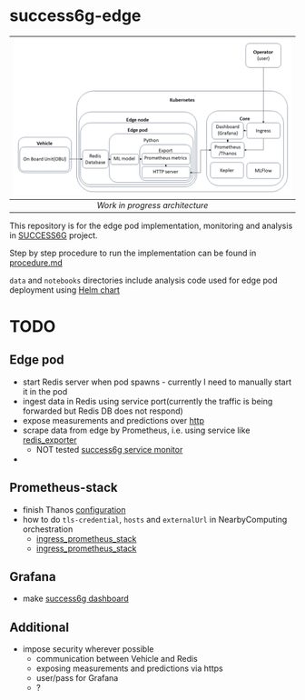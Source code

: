 # success6g-edge

| ![Work_in_progress_architecture](img/success6g_edge_architecture.png "Work in progress architecture") |
| :---------------------------------------------------------------------------------------------------: |
|                                    *Work in progress architecture*                                    |

This repository is for the edge pod implementation, monitoring and analysis in [SUCCESS6G](https://success-6g-project.cttc.es/) project.

Step by step procedure to run the implementation can be found in [procedure.md](procedure.md)

`data` and `notebooks` directories include analysis code used for edge pod deployment using [Helm chart](https://github.com/5uperpalo/success6g-edge-helm-chart)

# TODO

## Edge pod
* start Redis server when pod spawns - currently I need to manually start it in the pod
* ingest data in Redis using service port(currently the traffic is being forwarded but Redis DB does not respond)
* expose measurements and predictions over [http](https://prometheus.github.io/client_python/exporting/http/)
* scrape data from edge by Prometheus, i.e. using service like [redis_exporter](/configs/prometheus_kepler_service_monitor.yaml)
  * NOT tested [success6g service monitor](/configs/prometheus_success6g_edge_service_monitor.yaml)
* 

## Prometheus-stack
* finish Thanos [configuration](/configs/prometheus_stack.yaml)
* how to do `tls-credential`, `hosts` and `externalUrl` in NearbyComputing orchestration
  * [ingress_prometheus_stack](/configs/ingress_prometheus_stack.yaml)
  * [ingress_prometheus_stack](/configs/prometheus_stack.yaml)

## Grafana
* make [success6g dashboard](/configs/success6g_dashboard.json)

## Additional
* impose security wherever possible
  * communication between Vehicle and Redis
  * exposing measurements and predictions via https
  * user/pass for Grafana
  * ?